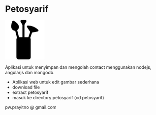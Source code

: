 # Petosyarif

![N|Solid](https://raw.githubusercontent.com/pujie/petosyarif/master/img/paint-brush128.png)

Aplikasi untuk menyimpan dan mengolah contact menggunakan nodejs, angularjs dan mongodb.

  - Aplikasi web untuk edit gambar sederhana
  - download file
  - extract petosyarif
  - masuk ke directory petosyarif (cd petosyarif)

pw.prayitno @ gmail.com
